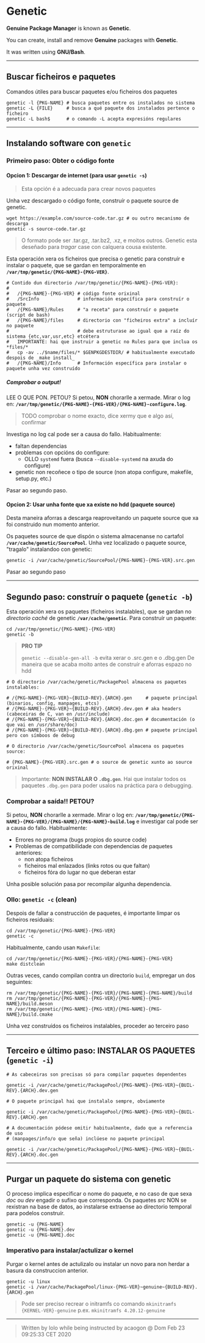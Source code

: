 # Genetic

**Genuine Package Manager** is known as **Genetic**.

You can create, install and remove **Genuine** packages with **Genetic**.

It was written using **GNU/Bash**.

- - - 

Buscar ficheiros e paquetes
---------------------------

Comandos útiles para buscar paquetes e/ou ficheiros dos paquetes

```shell
genetic -l {PKG-NAME} # busca paquetes entre os instalados no sistema
genetic -L {FILE}     # busca a qué paquete dos instalados pertence o ficheiro 
genetic -L bash$      # o comando -L acepta expresións regulares
```

- - -

Instalando software con `genetic`
---------------------------------

### Primeiro paso: Obter o código fonte


#### Opcion 1: Descargar de internet (para usar `genetic -s`)

> Esta opción é a adecuada para crear novos paquetes

Unha vez descargado o código fonte, construír o paquete source de genetic.

```shell
wget https://example.com/source-code.tar.gz # ou outro mecanismo de descarga
genetic -s source-code.tar.gz
```

> O formato pode ser .tar.gz, .tar.bz2, .xz, e moitos outros.
> Genetic esta deseñado para _tragar_ case con calquera cousa existente.

Esta operación xera os ficheiros que precisa o genetic para construír e
instalar o paquete, que se gardan en temporalmente en
**`/var/tmp/genetic/{PKG-NAME}-{PKG-VER}`**.

```shell
# Contido dun directorio /var/tmp/genetic/{PKG-NAME}-{PKG-VER}:
# 
#   /{PKG-NAME}-{PKG-VER} # código fonte orixinal
#   /SrcInfo              # información específica para construír o paquete
#   /{PKG-NAME}/Rules     # "a receta" para construír o paquete (script de bash)
#   /{PKG-NAME}/files     # directorio con "ficheiros extra" a incluír no paquete
#                         # debe estruturase ao igual que a raíz do sistema {etc,var,usr,etc} etcétera
#   IMPORTANTE: hai que instruir a genetic no Rules para que inclua os *files/*
#   cp -av ../$name/files/* $GENPKGDESTDIR/ # habitualmente executado despois de _make install_
#   /{PKG-NAME}/Info      # Información específica para instalar o paquete unha vez construído
```

##### Comprobar o output! #####

LEE O QUE PON. PETOU? Si petou, **NON** chorarlle a xermade. Mirar o log en:
**`/var/tmp/genetic/{PKG-NAME}-{PKG-VER}/{PKG-NAME}-configure.log`**.

> TODO comprobar o nome exacto, dice xermy que e algo así, confirmar

Investiga no log cal pode ser a causa do fallo. Habitualmente:

- faltan dependencias
- problemas con opcións do configure:
  - OLLO `systemd` fuera (busca `--disable-systemd` na axuda do configure)
- genetic non recoñece o tipo de source (non atopa configure, makefile, setup.py, etc.)

Pasar ao segundo paso.

#### Opcion 2: Usar unha fonte que xa existe no hdd (paquete source)

Desta maneira aforras a descarga reaproveitando un paquete source que xa
foi construido nun momento anterior.

Os paquetes source de que dispón o sistema almacenanse no cartafol
**`/var/cache/genetic/SourcePool`**. Unha vez localizado o paquete source,
"tragalo" instalandoo con genetic:

```shell
genetic -i /var/cache/genetic/SourcePool/{PKG-NAME}-{PKG-VER}.src.gen
```

Pasar ao segundo paso

- - -

## Segundo paso: construír o paquete (`genetic -b`)

Esta operación xera os paquetes (ficheiros instalables), que se gardan
no _directorio caché_ de genetic **`/var/cache/genetic`**. Para construír
un paquete:

```shell
cd /var/tmp/genetic/{PKG-NAME}-{PKG-VER}
genetic -b
```

> **PRO TIP**
>
> `genetic --disable-gen-all -b` evita xerar o .src.gen e o .dbg.gen
> De maneira que se acaba moito antes de construír e aforras espazo no hdd

```shell
# O directorio /var/cache/genetic/PackagePool almacena os paquetes instalables:

# /{PKG-NAME}-{PKG-VER}~{BUILD-REV}.{ARCH}.gen     # paquete principal (binarios, config, manpages, etcs)
# /{PKG-NAME}-{PKG-VER}~{BUILD-REV}.{ARCH}.dev.gen # aka headers (cabeceiras de C, van en /usr/include)
# /{PKG-NAME}-{PKG-VER}~{BUILD-REV}.{ARCH}.doc.gen # documentación (o que vai en /usr/share/doc)
# /{PKG-NAME}-{PKG-VER}~{BUILD-REV}.{ARCH}.dbg.gen # paquete principal pero con símboos de debug

# O directorio /var/cache/genetic/SourcePool almacena os paquetes source:

# {PKG-NAME}-{PKG-VER}.src.gen # o source de genetic xunto ao source orixinal
```

> Importante: **NON INSTALAR O `.dbg.gen`**. Hai que instalar todos os paquetes 
> `.dbg.gen` para poder usalos na práctica para o debugging.

### Comprobar a saída!! PETOU? ###

Si petou, **NON** chorarlle a xermade. Mirar o log en:
**`/var/tmp/genetic/{PKG-NAME}-{PKG-VER}/{PKG-NAME}/{PKG-NAME}-build.log`**
e investigar cal pode ser a causa do fallo. Habitualmente:

- Errores no programa (bugs propios do source code)
- Problemas de compatibilidade con dependencias de paquetes anteriores:
  - non atopa ficheiros
  - ficheiros mal enlazados (links rotos ou que faltan)
  - ficheiros fóra do lugar no que deberan estar

Unha posible solución pasa por recompilar algunha dependencia.

### Ollo: `genetic -c` (clean) ###

Despois de fallar a construcción de paquetes, é importante limpar os ficheiros
residuais:

```shell
cd /var/tmp/genetic/{PKG-NAME}-{PKG-VER}
genetic -c
```

Habitualmente, cando usan `Makefile`:

```shell
cd /var/tmp/genetic/{PKG-NAME}-{PKG-VER}/{PKG-NAME}-{PKG-VER}
make distclean
```

Outras veces, cando compilan contra un directorio `build`, empregar un 
dos seguintes:

```shell
rm /var/tmp/genetic/{PKG-NAME}-{PKG-VER}/{PKG-NAME}-{PKG-NAME}/build
rm /var/tmp/genetic/{PKG-NAME}-{PKG-VER}/{PKG-NAME}-{PKG-NAME}/build.meson
rm /var/tmp/genetic/{PKG-NAME}-{PKG-VER}/{PKG-NAME}-{PKG-NAME}/build.cmake
```

Unha vez construídos os ficheiros instalables, proceder ao terceiro paso

- - -

## Terceiro e último paso: INSTALAR OS PAQUETES (`genetic -i`)

```shell
# As cabeceiras son precisas só para compilar paquetes dependentes

genetic -i /var/cache/genetic/PackagePool/{PKG-NAME}-{PKG-VER}~{BUIL-REV}.{ARCH}.dev.gen

# O paquete principal hai que instalalo sempre, obviamente

genetic -i /var/cache/genetic/PackagePool/{PKG-NAME}-{PKG-VER}~{BUIL-REV}.{ARCH}.gen

# A documentación pódese omitir habitualmente, dado que a referencia de uso
# (manpages/info/o que seña) inclúese no paquete principal

genetic -i /var/cache/genetic/PackagePool/{PKG-NAME}-{PKG-VER}~{BUIL-REV}.{ARCH}.doc.gen
```

- - -

Purgar un paquete do sistema con genetic
----------------------------------------

O proceso implica especificar o nome do paquete, e no caso de que sexa _doc_ ou _dev_
engadir o sufixo que corresponda. Os paquetes _src_ NON se rexistran na base de datos,
ao instalarse extraense ao directorio temporal para podelos construír.

```shell
genetic -u {PKG-NAME}
genetic -u {PKG-NAME}.dev
genetic -u {PKG-NAME}.doc
```

### Imperativo para instalar/actulizar o kernel

Purgar o kernel antes de actulizalo ou instalar un novo para non herdar a basura da
construccion anterior.

```shell
genetic -u linux
genetic -i /var/cache/PackagePool/linux-{PKG-VER}~genuine~{BUILD-REV}.{ARCH}.gen
```

> Pode ser preciso recrear o initramfs co comando `mkinitramfs {KERNEL-VER}-genuine`
> p.ex. `mkinitramfs 4.20.12-genuine`

- - -

> Written by lolo while being instructed by acaogon @ Dom Feb 23 09:25:33 CET 2020
